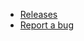 <!-- _navbar.md -->

-   [Releases](https://github.com/knno/kengine-archive/releases)
-   [Report a bug](https://github.com/knno/kengine-archive/issues)
